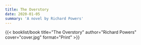 ```yaml
---
title: The Overstory
date: 2020-01-05
summary: 'A novel by Richard Powers'
---
```


{{< booklist/book
title="The Overstory"
author="Richard Powers"
cover="cover.jpg"
format="Print" >}}
